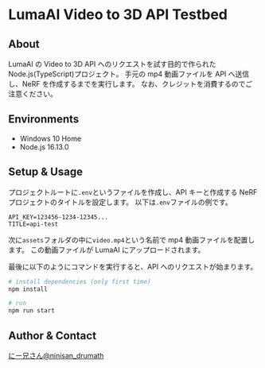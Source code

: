 # LumaAI Video to 3D API Testbed

## About

LumaAI の Video to 3D API へのリクエストを試す目的で作られた Node.js(TypeScript)プロジェクト。
手元の mp4 動画ファイルを API へ送信し、NeRF を作成するまでを実行します。
なお、クレジットを消費するのでご注意ください。

## Environments

- Windows 10 Home
- Node.js 16.13.0

## Setup & Usage

プロジェクトルートに`.env`というファイルを作成し、API キーと作成する NeRF プロジェクトのタイトルを設定します。
以下は`.env`ファイルの例です。

```dotenv
API_KEY=123456-1234-12345...
TITLE=api-test
```

次に`assets`フォルダの中に`video.mp4`という名前で mp4 動画ファイルを配置します。
この動画ファイルが LumaAI にアップロードされます。

最後に以下のようにコマンドを実行すると、API へのリクエストが始まります。

```sh
# install dependencies (only first time)
npm install

# run
npm run start
```

## Author & Contact

[にー兄さん@ninisan_drumath](https://twitter.com/ninisan_drumath)

